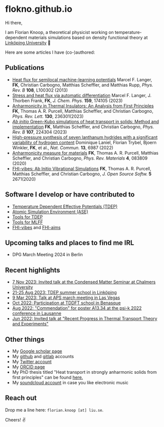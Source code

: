 flokno.github.io
===

Hi there,

I am Florian Knoop, a theoretical physicist working on temperature-dependent materials simulations based on density functional theory at [Linköping University](https://liu.se/) 👋

Here are some articles I have (co-)authored:

## Publications

- [Heat flux for semilocal machine-learning potentials](https://journals.aps.org/prb/abstract/10.1103/PhysRevB.108.L100302)
  Marcel F. Langer, **FK**, Christian Carbogno, Matthias Scheffler, and Matthias Rupp, *Phys. Rev. B* **108**, L100302 (2013)
- [Stress and heat flux via automatic differentiation](https://pubs.aip.org/aip/jcp/article/159/17/174105/2919546/Stress-and-heat-flux-via-automatic-differentiation)
  Marcel F. Langer, J. Thorben Frank, **FK**, *J. Chem. Phys.* **159**, 174105 (2023)
- [Anharmonicity in Thermal Insulators: An Analysis from First Principles](https://journals.aps.org/prl/abstract/10.1103/PhysRevLett.130.236301)
  **FK**, Thomas A. R. Purcell, Matthias Scheffler, and Christian Carbogno, *Phys. Rev. Lett.* **130**, 236301(2023)
- [*Ab initio* Green-Kubo simulations of heat transport in solids: Method and implementation](https://journals.aps.org/prb/abstract/10.1103/PhysRevB.107.224304)
  **FK**, Matthias Scheffler, and Christian Carbogno, *Phys. Rev. B* **107**, 224304 (2023)
- [High-pressure synthesis of seven lanthanum hydrides with a significant variability of hydrogen content](https://www.nature.com/articles/s41467-022-34755-y)
  Dominique Laniel, Florian Trybel, Bjoern Winkler, **FK**, et al., *Nat. Commun.* **13**, 6987 (2022)
- [Anharmonicity measure for materials](https://journals.aps.org/prmaterials/abstract/10.1103/PhysRevMaterials.4.083809)
  **FK**, Thomas A. R. Purcell, Matthias Scheffler, and Christian Carbogno, *Phys. Rev. Materials* **4**, 083809 (2020)
- [FHI-vibes: Ab Initio Vibrational Simulations](https://joss.theoj.org/papers/10.21105/joss.02671)
  **FK**, Thomas A. R. Purcell, Matthias Scheffler, and Christian Carbogno, *J. Open Source Softw.* **5** 2671(2020)

## Software I develop or have contributed to

- [Temperature Dependent Effective Potentials (TDEP)](https://github.com/tdep-developers)
- [Atomic Simulation Environment (ASE)](https://wiki.fysik.dtu.dk/ase/index.html)
- [Tools for TDEP](https://github.com/flokno/tools.tdep)
- [Tools for MLFF](https://github.com/flokno/tools.mlff)
- [FHI-vibes](https://vibes-developers.gitlab.io/vibes/) and [FHI-aims](https://fhi-aims.org/)

## Upcoming talks and places to find me IRL

- DPG March Meeting 2024 in Berlin

## Recent highlights

- [7 Nov 2023: Invited talk at the Condensed Matter Seminar at Chalmers University](https://www.chalmers.se/en/current/calendar/f-condensed-matter-physics-seminar-231107/)
- [21-25 Aug 2023: TDEP summer school in Linköping](https://liu.se/en/research/tdep2023)
- [9 Mar 2023: Talk at APS march meeting in Las Vegas](https://meetings.aps.org/Meeting/MAR23/Session/W34.1)
- [Oct 2022: Participation at TDDFT school in Benasque](https://www.benasque.org/2022tddft/)
- [Aug 2022: "Commendation" for poster A13.34 at the psi-k 2022 conference in Lausanne](./assets/poster/poster_psik_22.pdf)
- [Jun 2022: Invited talk at "Recent Progress in Thermal Transport Theory and Experiments"](https://indico.ictp.it/event/9794/)

## Other things

- My [Google scholar page](https://scholar.google.de/citations?user=DmUzTpcAAAAJ)
- My [github](https://github.com/flokno) and [gitlab](https://gitlab.com/flokno) accounts
- My [Twitter account](https://twitter.com/flokno_phys)
- My [ORCID page](https://orcid.org/0000-0002-7132-039X)
- My PhD thesis titled "Heat transport in strongly anharmonic solids from first principles" can be found [here.](https://edoc.hu-berlin.de/handle/18452/25235)
- My [soundcloud account](https://soundcloud.com/flokno) in case you like electronic music

## Reach out

Drop me a line here: `florian.knoop [at] liu.se`. 

Cheers! ✌️
